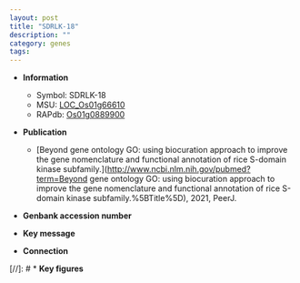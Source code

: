 ```yaml
---
layout: post
title: "SDRLK-18"
description: ""
category: genes
tags: 
---
```


* **Information**  
    + Symbol: SDRLK-18  
    + MSU: [LOC_Os01g66610](http://rice.uga.edu/cgi-bin/ORF_infopage.cgi?orf=LOC_Os01g66610)  
    + RAPdb: [Os01g0889900](http://rapdb.dna.affrc.go.jp/viewer/gbrowse_details/irgsp1?name=Os01g0889900)  

* **Publication**  
    + [Beyond gene ontology GO: using biocuration approach to improve the gene nomenclature and functional annotation of rice S-domain kinase subfamily.](http://www.ncbi.nlm.nih.gov/pubmed?term=Beyond gene ontology GO: using biocuration approach to improve the gene nomenclature and functional annotation of rice S-domain kinase subfamily.%5BTitle%5D), 2021, PeerJ.

* **Genbank accession number**  

* **Key message**  

* **Connection**  

[//]: # * **Key figures**  


